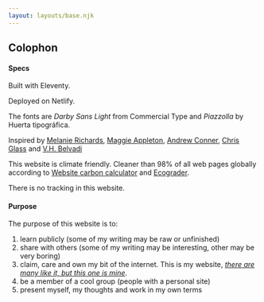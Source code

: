 ```yaml
---
layout: layouts/base.njk
---
```


## Colophon

#### Specs

Built with Eleventy.

Deployed on Netlify.

The fonts are *Darby Sans Light* from Commercial Type and *Piazzolla* by Huerta tipográfica. 

Inspired by [Melanie Richards](https://melanie-richards.com/), [Maggie Appleton](https://maggieappleton.com/garden), [Andrew Conner](https://andrewconner.com/), [Chris Glass](https://chrisglass.com/) and [V.H. Belvadi](https://vhbelvadi.com/) 

This website is climate friendly. Cleaner than 98% of all web pages globally according to [Website carbon calculator](https://www.websitecarbon.com/website/carlosrodrigo-com/) and [Ecograder](https://ecograder.com/report/ui51eop7QVAu1piHLdKCnYav).

There is no tracking in this website.

#### Purpose

The purpose of this website is to:   
1. learn publicly (some of my writing may be raw or unfinished)
2. share with others (some of my writing may be interesting, other may be very boring)
3. claim, care and own my bit of the internet. This is my website, [*there are many like it, but this one is mine*](https://en.wikipedia.org/wiki/Rifleman%27s_Creed).
4. be a member of a cool group (people with a personal site)
5. present myself, my thoughts and work in my own terms